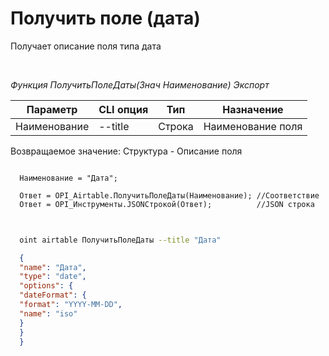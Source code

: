 ﻿---
sidebar_position: 7
---

# Получить поле (дата)
 Получает описание поля типа дата




<br/>


*Функция ПолучитьПолеДаты(Знач Наименование) Экспорт*

  | Параметр | CLI опция | Тип | Назначение |
  |-|-|-|-|
  | Наименование | --title | Строка | Наименование поля |

  
  Возвращаемое значение:   Структура -  Описание поля


```bsl title="Пример кода"
  
  Наименование = "Дата";
  
  Ответ = OPI_Airtable.ПолучитьПолеДаты(Наименование); //Соответствие
  Ответ = OPI_Инструменты.JSONСтрокой(Ответ);          //JSON строка
  
```
	


```sh title="Пример команды CLI"
    
  oint airtable ПолучитьПолеДаты --title "Дата"

```

```json title="Результат"
  {
  "name": "Дата",
  "type": "date",
  "options": {
  "dateFormat": {
  "format": "YYYY-MM-DD",
  "name": "iso"
  }
  }
  }
```
